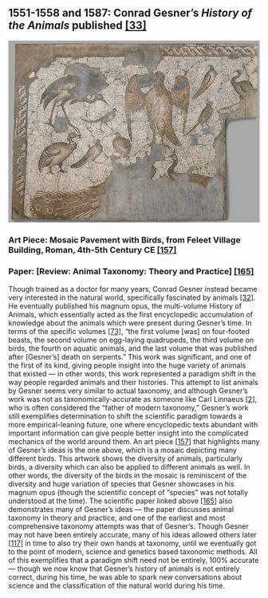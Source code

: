 ## 1551-1558 and 1587: Conrad Gesner’s <em>History of the Animals</em> published [[33]](https://www.loc.gov/item/06004347/)

![gessner](/images/gessner.jpg)

### Art Piece: Mosaic Pavement with Birds, from Feleet Village Building, Roman, 4th-5th Century CE [[157]](https://hvrd.art/o/291656)
### Paper: [Review: Animal Taxonomy: Theory and Practice] [[165]](https://www.jstor.org/stable/2819440)

Though trained as a doctor for many years, Conrad Gesner instead became very interested in the natural world, specifically fascinated by animals [[32]](https://www.britannica.com/biography/Conrad-Gesner). He eventually published his magnum opus, the multi-volume History of Animals, which essentially acted as the first encyclopedic accumulation of knowledge about the animals which were present during Gesner’s time. In terms of the specific volumes [[73]](http://omeka.wustl.edu/omeka/exhibits/show/haerina/intro/gesner), “the first volume [was] on four-footed beasts, the second volume on egg-laying quadrupeds, the third volume on birds, the fourth on aquatic animals, and the last volume that was published after [Gesner’s] death on serpents.” This work was significant, and one of the first of its kind, giving people insight into the huge variety of animals that existed — in other words, this work represented a paradigm shift in the way people regarded animals and their histories. This attempt to list animals by Gesner seems very similar to actual taxonomy, and although Gesner’s work was not as taxonomically-accurate as someone like Carl Linnaeus [[2]](https://www.britannica.com/biography/Carolus-Linnaeus), who is often considered the “father of modern taxonomy,” Gesner’s work still exemplifies determination to shift the scientific paradigm towards a more empirical-leaning future, one where encyclopedic texts abundant with important information can give people better insight into the complicated mechanics of the world around them. An art piece [[157]](https://hvrd.art/o/291656) that highlights many of Gesner’s ideas is the one above, which is a mosaic depicting many different birds. This artwork shows the diversity of animals, particularly birds, a diversity which can also be applied to different animals as well. In other words, the diversity of the birds in the mosaic is reminiscent of the diversity and huge variation of species that Gesner showcases in his magnum opus (though the scientific concept of “species” was not totally understood at the time). The scientific paper linked above [[165]](https://www.jstor.org/stable/2819440) also demonstrates many of Gesner’s ideas — the paper discusses animal taxonomy in theory and practice, and one of the earliest and most comprehensive taxonomy attempts was that of Gesner’s. Though Gesner may not have been entirely accurate, many of his ideas allowed others later [[117]](http://www.atbi.eu/summerschool/files/summerschool/Manktelow_Syllabus.pdf) in time to also try their own hands at taxonomy, until we eventually got to the point of modern, science and genetics based taxonomic methods. All of this exemplifies that a paradigm shift need not be entirely, 100% accurate — though we now know that Gesner’s history of animals is not entirely correct, during his time, he was able to spark new conversations about science and the classification of the natural world during his time. 
